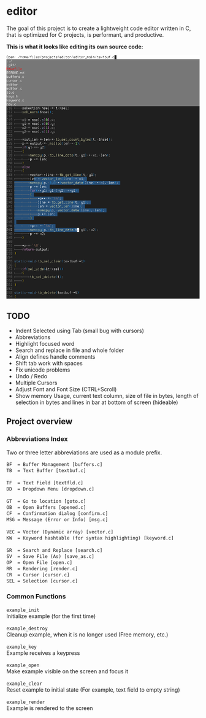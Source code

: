 # editor

The goal of this project is to create a lightweight code editor written in C,
that is optimized for C projects, is performant, and productive.

**This is what it looks like editing its own source code:**

![Screenshot of Editor](scrnshot.png)

## TODO

- Indent Selected using Tab (small bug with cursors)
- Abbreviations
- Highlight focused word
- Search and replace in file and whole folder
- Align defines handle comments
- Shift tab work with spaces
- Fix unicode problems
- Undo / Redo
- Multiple Cursors
- Adjust Font and Font Size (CTRL+Scroll)
- Show memory Usage, current text column,
	size of file in bytes, length of selection in bytes and lines
	in bar at bottom of screen (hideable)

## Project overview

### Abbreviations Index

Two or three letter abbreviations are used as a module prefix.

```
BF  = Buffer Management [buffers.c]
TB  = Text Buffer [textbuf.c]

TF  = Text Field [textfld.c]
DD  = Dropdown Menu [dropdown.c]

GT  = Go to location [goto.c]
OB  = Open Buffers [opened.c]
CF  = Confirmation dialog [confirm.c]
MSG = Message (Error or Info) [msg.c]

VEC = Vector (Dynamic array) [vector.c]
KW  = Keyword hashtable (for syntax highlighting) [keyword.c]

SR  = Search and Replace [search.c]
SV  = Save File (As) [save_as.c]
OP  = Open File [open.c]
RR  = Rendering [render.c]
CR  = Cursor [cursor.c]
SEL = Selection [cursor.c]
```

### Common Functions

`example_init`\
Initialize example (for the first time)

`example_destroy`\
Cleanup example, when it is no longer used (Free memory, etc.)

`example_key`\
Example receives a keypress

`example_open`\
Make example visible on the screen and focus it

`example_clear`\
Reset example to initial state
(For example, text field to empty string)

`example_render`\
Example is rendered to the screen
